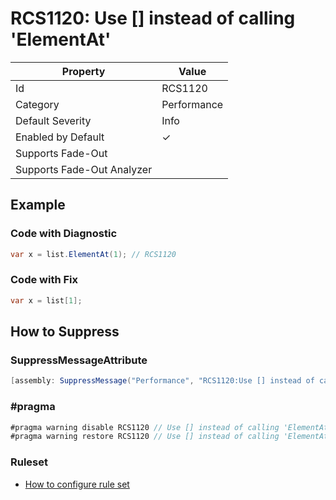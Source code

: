 # RCS1120: Use \[\] instead of calling 'ElementAt'

| Property | Value |
| -------- | ----- |
| Id | RCS1120 |
| Category | Performance |
| Default Severity | Info |
| Enabled by Default | &#x2713; |
| Supports Fade\-Out |  |
| Supports Fade\-Out Analyzer |  |

## Example

### Code with Diagnostic

```csharp
var x = list.ElementAt(1); // RCS1120
```

### Code with Fix

```csharp
var x = list[1];
```

## How to Suppress

### SuppressMessageAttribute

```csharp
[assembly: SuppressMessage("Performance", "RCS1120:Use [] instead of calling 'ElementAt'.", Justification = "<Pending>")]
```

### \#pragma

```csharp
#pragma warning disable RCS1120 // Use [] instead of calling 'ElementAt'.
#pragma warning restore RCS1120 // Use [] instead of calling 'ElementAt'.
```

### Ruleset

* [How to configure rule set](../HowToConfigureAnalyzers.md)
